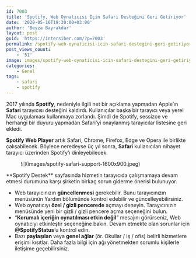 ```yaml
---
id: 7003
title: 'Spotify, Web Oynatıcısı İçin Safari Desteğini Geri Getiriyor'
date: '2020-05-16T19:30:00+03:00'
author: 'Beyza Bayrakdar'
layout: post
guid: 'https://intersiber.com/?p=7003'
permalink: /spotify-web-oynaticisi-icin-safari-destegini-geri-getiriyor/
post_views_count:
    - '51'
image: images/spotify-web-oynaticisi-icin-safari-destegini-geri-getiriyor.jpeg
categories:
    - Genel
tags:
    - safari
    - spotify
---
```


2017 yılında **Spotify**, nedeniyle ilgili net bir açıklama yapmadan Apple’ın **Safari** tarayıcısı desteğini kaldırdı. Kullanıcılar başka bir tarayıcı veya yerel Mac uygulaması kullanmaya zorlandı. Şimdi de Spotify, sessizce ve herhangi bir duyuru yapmadan Safari’yi onaylanmış tarayıcılar listesine geri ekledi.

**Spotify Web Player** artık Safari, Chrome, Firefox, Edge ve Opera ile birlikte çalışabilecek. Böylece neredeyse üç yıl sonra, **Safari** kullanıcıları nihayet tarayıcı üzerinden Spotify’ı dinleyebilecek.

<figure class="wp-block-image size-large">![](images/spotify-safari-support-1600x900.jpeg)</figure>**Spotify Destek** sayfasında hizmetin tarayıcıda çalışmamaya devam etmesi durumuna karşı şirketin birkaç sorun giderme önerisi bulunuyor.

- Web tarayıcınızın **güncellenmesi** gerekebilir. Bunu tarayıcınızın menüsünün Yardım bölümünde kontrol edebilir ve güncelleyebilirsiniz.
- Web oynatıcıyı **özel / gizli pencerede** açmayı deneyin. Tarayıcınızın menüsünde yeni bir gizli / gizli pencere açma seçeneğini bulun.
- “**Korumalı içeriğin oynatılması etkin değil**” mesajını görürseniz, Web oynatıcıyı etkinleştir seçeneğine bakın. Devam etmekte olan sorunlar için **@SpotifyStatus**‘u kontrol edin.
- Bazı **paylaşılan** veya **genel ağlar** (ör. Okullar / iş / ofis) belirli hizmetlere erişimi kısıtlar. Daha fazla bilgi için ağı yönetmekten sorumlu kişilerle iletişime geçebilirsiniz.